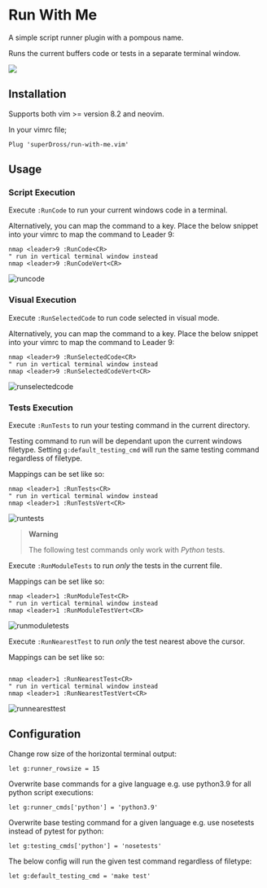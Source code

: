 # Run With Me

A simple script runner plugin with a pompous name.

Runs the current buffers code or tests in a separate terminal window.

![](https://user-images.githubusercontent.com/16519378/186270965-38799bd8-86b4-442a-a6ab-65b1006f8f3f.gif)


## Installation

Supports both vim >= version 8.2 and neovim.

In your vimrc file;

```vim
Plug 'superDross/run-with-me.vim'
```


## Usage

### Script Execution

Execute `:RunCode` to run your current windows code in a terminal.

Alternatively, you can map the command to a key. Place the below snippet into your vimrc to map the command to Leader 9:

```vim
nmap <leader>9 :RunCode<CR>
" run in vertical terminal window instead
nmap <leader>9 :RunCodeVert<CR>
```

![runcode](https://user-images.githubusercontent.com/16519378/199552946-f8362b1d-940d-4587-8f4f-36779f9ebd90.gif)


### Visual Execution

Execute `:RunSelectedCode` to run code selected in visual mode.

Alternatively, you can map the command to a key. Place the below snippet into your vimrc to map the command to Leader 9:

```vim
nmap <leader>9 :RunSelectedCode<CR>
" run in vertical terminal window instead
nmap <leader>9 :RunSelectedCodeVert<CR>
```

![runselectedcode](https://user-images.githubusercontent.com/16519378/199552991-10a08db6-d428-4aa4-99e7-87af4218dad1.gif)


### Tests Execution

Execute `:RunTests` to run your testing command in the current directory.

Testing command to run will be dependant upon the current windows filetype. Setting `g:default_testing_cmd` will run the same testing command regardless of filetype.

Mappings can be set like so:

```vim
nmap <leader>1 :RunTests<CR>
" run in vertical terminal window instead
nmap <leader>1 :RunTestsVert<CR>
```

![runtests](https://user-images.githubusercontent.com/16519378/199553067-12de03fe-f6e2-4901-8e7b-e73a1f3245b3.gif)


<!-- https://github.com/community/community/discussions/16925 -->
<!-- > **Note** -->
<!-- > 
<!-- > This is a note -->

> **Warning**
>
> The following test commands only work with _Python_ tests.

Execute `:RunModuleTests` to run *only* the tests in the current file.

Mappings can be set like so:

```vim
nmap <leader>1 :RunModuleTest<CR>
" run in vertical terminal window instead
nmap <leader>1 :RunModuleTestVert<CR>
```

![runmoduletests](https://user-images.githubusercontent.com/16519378/199553163-6a90ead5-3d5c-4f43-bfa1-add7c87c8457.gif)


Execute `:RunNearestTest` to run *only* the test nearest above the cursor.

Mappings can be set like so:

```vim

nmap <leader>1 :RunNearestTest<CR>
" run in vertical terminal window instead
nmap <leader>1 :RunNearestTestVert<CR>
```

![runnearesttest](https://user-images.githubusercontent.com/16519378/199553227-20816336-d8b6-4473-802c-34fa1ecc6388.gif)


## Configuration

Change row size of the horizontal terminal output:

```vim
let g:runner_rowsize = 15
```

Overwrite base commands for a give language e.g. use python3.9 for all python script executions:

```vim
let g:runner_cmds['python'] = 'python3.9'
```

Overwrite base testing command for a given language e.g. use nosetests instead of pytest for python:

```vim
let g:testing_cmds['python'] = 'nosetests'
```

The below config will run the given test command regardless of filetype:

```vim
let g:default_testing_cmd = 'make test'
```
